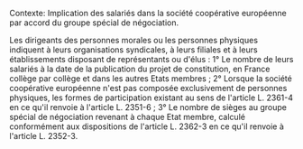 Contexte: Implication des salariés dans la société coopérative européenne par accord du groupe spécial de négociation.

Les dirigeants des personnes morales ou les personnes physiques indiquent à leurs organisations syndicales, à leurs filiales et à leurs établissements disposant de représentants ou d'élus : 1° Le nombre de leurs salariés à la date de la publication du projet de constitution, en France collège par collège et dans les autres Etats membres ; 2° Lorsque la société coopérative européenne n'est pas composée exclusivement de personnes physiques, les formes de participation existant au sens de l'article L. 2361-4 en ce qu'il renvoie à l'article L. 2351-6 ; 3° Le nombre de sièges au groupe spécial de négociation revenant à chaque Etat membre, calculé conformément aux dispositions de l'article L. 2362-3 en ce qu'il renvoie à l'article L. 2352-3.